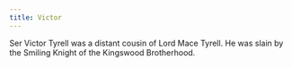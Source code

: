 ```yaml
---
title: Victor
---
```


Ser Victor Tyrell was a distant cousin of Lord Mace Tyrell. He was slain by the Smiling Knight of the Kingswood Brotherhood.


